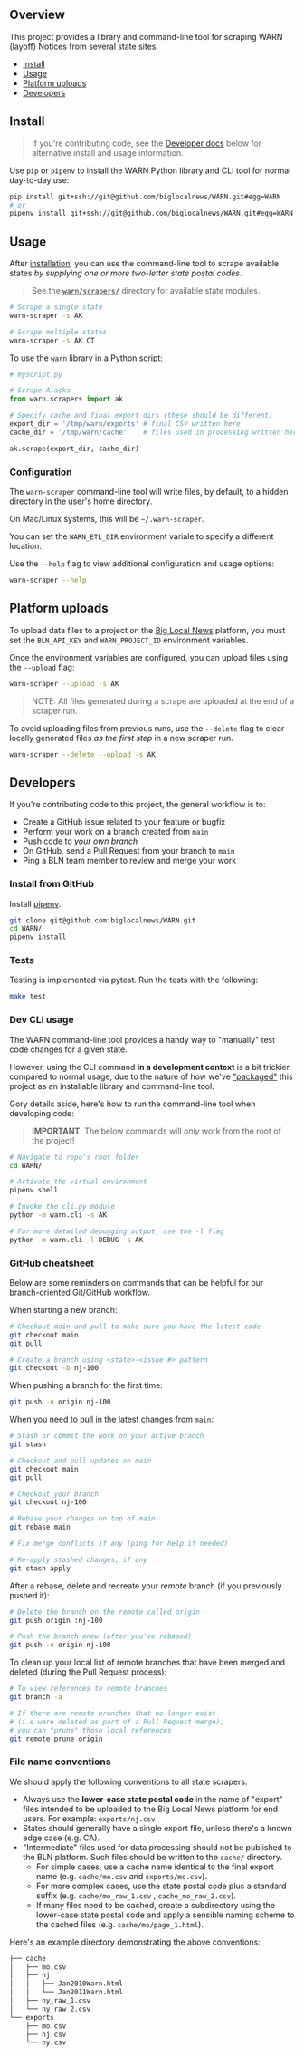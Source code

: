 ## Overview

This project provides a library and command-line tool for scraping WARN (layoff) Notices from several state sites.

- [Install](#install)
- [Usage](#usage)
- [Platform uploads](#platform-uploads)
- [Developers](#developers)

## Install

> If you're contributing code, see the [Developer docs](#developers) below for alternative install and usage information.

Use `pip` or `pipenv` to install the WARN Python library and CLI tool for normal day-to-day use:

```bash
pip install git+ssh://git@github.com/biglocalnews/WARN.git#egg=WARN
# or
pipenv install git+ssh://git@github.com/biglocalnews/WARN.git#egg=WARN
```

## Usage

After [installation](#install),  you can use the command-line tool to scrape available states *by supplying one or more two-letter state postal codes*.

> See the [`warn/scrapers/`][] directory for available state modules.

[`warn/scrapers/`]: https://github.com/biglocalnews/WARN/tree/main/warn/scrapers

```bash
# Scrape a single state
warn-scraper -s AK

# Scrape multiple states
warn-scraper -s AK CT
```

To use the `warn` library in a Python script:

```python
# myscript.py

# Scrape Alaska
from warn.scrapers import ak

# Specify cache and final export dirs (these should be different)
export_dir = '/tmp/warn/exports' # final CSV written here
cache_dir = '/tmp/warn/cache'    # files used in processing written here

ak.scrape(export_dir, cache_dir)
```

### Configuration

The `warn-scraper` command-line tool will write files, by default, to a hidden directory in the user's home directory.

On Mac/Linux systems, this will be `~/.warn-scraper`.

You can set the `WARN_ETL_DIR` environment variale to specify a different location.

Use the `--help` flag to view additional configuration and usage options:

```bash
warn-scraper --help
```

## Platform uploads

To upload data files to a project on the [Big Local News](https://biglocalnews.org/) platform,
you must set the `BLN_API_KEY` and `WARN_PROJECT_ID` environment variables.

Once the environment variables are configured, you can upload files using the `--upload` flag:

```bash
warn-scraper --upload -s AK
```

> NOTE: All files generated during a scrape are uploaded at the end of a scraper run.

To avoid uploading files from previous runs, use the `--delete` flag to clear locally generated
files *as the first step* in a new scraper run.

```bash
warn-scraper --delete --upload -s AK
```

## Developers

If you're contributing code to this project, the general workflow is to:

* Create a GitHub issue related to your feature or bugfix
* Perform your work on a branch created from `main`
* Push code to *your own branch*
* On GitHub, send a Pull Request from your branch to `main`
* Ping a BLN team member to review and merge your work

### Install from GitHub

Install [pipenv](https://docs.pipenv.org/en/latest/basics.html#installing-pipenv).

```bash
git clone git@github.com:biglocalnews/WARN.git
cd WARN/
pipenv install
```

### Tests

Testing is implemented via pytest. Run the tests with the following:

```bash
make test
```

### Dev CLI usage

The WARN command-line tool provides a handy way to "manually" test code changes for a given state.

However, using the CLI command **in a development context** is a bit trickier compared to normal usage, due to the nature of how we've ["packaged"](https://packaging.python.org/tutorials/packaging-projects/) this project as an installable library and command-line tool.

Gory details aside, here's how to run the command-line tool when developing code:

> **IMPORTANT**: The below commands will *only* work from the root of the project!

```bash
# Navigate to repo's root folder
cd WARN/

# Activate the virtual environment
pipenv shell

# Invoke the cli.py module
python -m warn.cli -s AK

# For more detailed debugging output, use the -l flag
python -m warn.cli -l DEBUG -s AK
```

### GitHub cheatsheet

Below are some reminders on commands that can be helpful for our branch-oriented Git/GitHub workflow.

When starting a new branch:

```bash
# Checkout main and pull to make sure you have the latest code
git checkout main
git pull

# Create a branch using <state>-<issue #> pattern
git checkout -b nj-100
```

When pushing a branch for the first time:

```bash
git push -u origin nj-100
```

When you need to pull in the latest changes from `main`:

```bash
# Stash or commit the work on your active branch
git stash

# Checkout and pull updates on main
git checkout main
git pull

# Checkout your branch
git checkout nj-100

# Rebase your changes on top of main
git rebase main

# Fix merge conflicts if any (ping for help if needed)

# Re-apply stashed changes, if any
git stash apply
```

After a rebase, delete and recreate your *remote* branch (if you previously pushed it):

```bash
# Delete the branch on the remote called origin
git push origin :nj-100

# Push the branch anew (after you've rebased)
git push -u origin nj-100
```

To clean up your local list of remote branches that have been merged and deleted (during
the Pull Request process):

```bash
# To view references to remote branches
git branch -a

# If there are remote branches that no longer exist
# (i.e were deleted as part of a Pull Request merge),
# you can "prune" those local references
git remote prune origin
```

### File name conventions

We should apply the following conventions to all state scrapers:

- Always use the **lower-case state postal code** in the name of "export" files intended to be uploaded to the Big Local News platform for end users. For example: `exports/nj.csv`
- States should generally have a single export file, unless there's a known edge case (e.g. CA).
- "Intermediate" files used for data processing should not be published to the BLN platform. Such files should be written to the `cache/` directory.
  - For simple cases, use a cache name identical to the final export name (e.g. `cache/mo.csv` and `exports/mo.csv`).
  - For more complex cases, use the state postal code plus a standard suffix (e.g. `cache/mo_raw_1.csv` , `cache_mo_raw_2.csv`).
  - If many files need to be cached, create a subdirectory using the lower-case state postal code and apply a sensible naming scheme to the cached files (e.g. `cache/mo/page_1.html`).

Here's an example directory demonstrating the above conventions:

```bash
├── cache
│   ├── mo.csv
│   ├── nj
│   │   ├── Jan2010Warn.html
│   │   └── Jan2011Warn.html
│   ├── ny_raw_1.csv
│   └── ny_raw_2.csv
└── exports
    ├── mo.csv
    ├── nj.csv
    └── ny.csv
```
